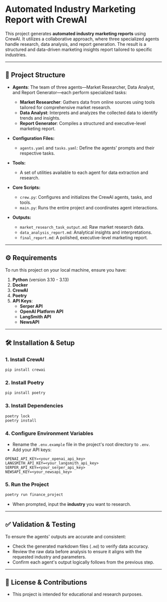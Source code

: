 # Automated Industry Marketing Report with CrewAI

This project generates **automated industry marketing reports** using CrewAI. It utilizes a collaborative approach, where three specialized agents handle research, data analysis, and report generation. The result is a structured and data-driven marketing insights report tailored to specific industries.

---

## 📁 Project Structure

- **Agents**: The team of three agents—Market Researcher, Data Analyst, and Report Generator—each perform specialized tasks:
  - **Market Researcher**: Gathers data from online sources using tools tailored for comprehensive market research.
  - **Data Analyst**: Interprets and analyzes the collected data to identify trends and insights.
  - **Report Generator**: Compiles a structured and executive-level marketing report.

- **Configuration Files:**
  - `agents.yaml` and `tasks.yaml`: Define the agents' prompts and their respective tasks.

- **Tools:**
  - A set of utilities available to each agent for data extraction and research.

- **Core Scripts:**
  - `crew.py`: Configures and initializes the CrewAI agents, tasks, and tools.
  - `main.py`: Runs the entire project and coordinates agent interactions.

- **Outputs:**
  - `market_research_task_output.md`: Raw market research data.
  - `data_analysis_report.md`: Analytical insights and interpretations.
  - `final_report.md`: A polished, executive-level marketing report.

---

## ⚙️ Requirements

To run this project on your local machine, ensure you have:

1. **Python** (version 3.10 - 3.13)
2. **Docker**
3. **CrewAI**
4. **Poetry**
5. **API Keys**:
   - **Serper API**
   - **OpenAI Platform API**
   - **LangSmith API**
   - **NewsAPI**

---

## 🛠️ Installation & Setup

### 1. Install CrewAI
```bash
pip install crewai
```

### 2. Install Poetry
```bash
pip install poetry
```

### 3. Install Dependencies
```bash
poetry lock
poetry install
```

### 4. Configure Environment Variables
- Rename the `.env.example` file in the project's root directory to `.env`.
- Add your API keys:
```env
OPENAI_API_KEY=<your_openai_api_key>
LANGSMITH_API_KEY=<your_langsmith_api_key>
SERPER_API_KEY=<your_serper_api_key>
NEWSAPI_KEY=<your_newsapi_key>
```

### 5. Run the Project
```bash
poetry run finance_project
```
- When prompted, input the **industry** you want to research.

---

## ✅ Validation & Testing
To ensure the agents' outputs are accurate and consistent:
- Check the generated markdown files (`.md`) to verify data accuracy.
- Review the raw data before analysis to ensure it aligns with the requested industry and parameters.
- Confirm each agent's output logically follows from the previous step.

---

## 📄 License & Contributions
- This project is intended for educational and research purposes.

